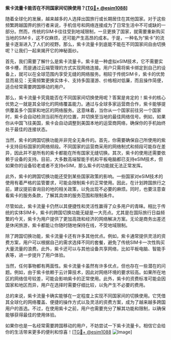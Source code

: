 **紫卡流量卡能否在不同国家间切换使用？[[TG💪+ @esim1088](https://t.me/s/esim1088)]**

随着全球化的发展，越来越多的人选择出国旅行或长期居住在其他国家。对于这些频繁跨越国界的旅行者来说，手机信号和网络连接成为了日常生活中不可或缺的一部分。然而，传统的SIM卡往往受到地域限制，一旦更换了国家，就需要重新购买当地的SIM卡，这不仅麻烦，还可能产生高昂的成本。于是，一种名为“紫卡”的流量卡逐渐进入了人们的视野。那么，紫卡流量卡到底能不能在不同国家间自由切换呢？让我们一起来揭开它的神秘面纱。

首先，我们需要了解什么是紫卡流量卡。紫卡是一种虚拟eSIM技术，它不需要实体卡槽，而是通过云端管理的方式实现网络连接。用户只需将紫卡绑定到自己的设备上，就可以在全球范围内享受无缝的网络服务。相较于传统SIM卡，紫卡的优势显而易见：无需频繁更换实体卡、支持多国漫游、价格相对低廉，而且操作简便，适合经常需要跨国移动的用户。

那么，紫卡流量卡究竟能否在不同国家间切换使用呢？答案是肯定的！紫卡的核心优势之一就是其全球化的网络覆盖能力。通过与全球多家运营商合作，紫卡能够提供覆盖多个国家和地区的网络服务。这意味着，当你从一个国家前往另一个国家时，紫卡会自动检测当前所在的位置，并切换至当地的最佳网络信号。例如，如果你从中国飞往美国，紫卡会自动调整到美国本地的运营商网络，确保你的手机始终处于最佳的连接状态。

当然，紫卡的跨国切换功能并非完全无条件的。首先，你需要确保自己所使用的紫卡支持目标国家的网络频段。不同国家的运营商采用的网络制式和频段可能存在差异，因此并不是所有的紫卡都能在所有国家无缝切换。其次，紫卡的使用还需要依赖于设备的支持。目前，大多数高端智能手机和平板电脑都已支持eSIM技术，但如果你的设备较老或者不支持eSIM，那么紫卡的功能就无法正常发挥。

此外，紫卡的跨国切换功能还受到某些国家政策的影响。一些国家对eSIM技术的使用有着严格的监管要求，可能会限制紫卡的正常使用。因此，在计划跨国旅行之前，建议提前查询目的地的相关政策，以免出现不必要的麻烦。同时，也要注意查看紫卡的服务条款，了解其具体的服务范围和限制条件。

尽管如此，紫卡流量卡仍然以其便捷性和灵活性赢得了众多用户的青睐。相比于传统的实体SIM卡，紫卡的跨国切换功能无疑是一大亮点。尤其是在国际旅行日益频繁的今天，紫卡为用户提供了更加高效和经济的网络解决方案。无论是商务出差还是休闲旅游，紫卡都能让你随时随地保持在线，不受地域限制。

除了跨国切换功能，紫卡流量卡还有许多其他优点。例如，紫卡通常提供灵活的资费方案，用户可以根据自己的需求选择不同的套餐，避免了传统SIM卡一次性购买大量流量的浪费。此外，紫卡还可以与其他设备共享网络，比如平板电脑、智能手表等，进一步提升了用户体验。

当然，任何事物都有两面性。紫卡流量卡虽然有许多优点，但也存在一些潜在的问题。例如，由于紫卡依赖于云计算技术，因此对网络环境的要求较高。如果所在地区的网络信号较差，可能会影响紫卡的正常使用。此外，紫卡的资费标准可能会因国家和地区而异，用户在选择时需要仔细比较，以免产生不必要的费用。

总的来说，紫卡流量卡确实能够在一定程度上实现不同国家间的切换使用。它凭借其全球化的网络覆盖、便捷的操作方式以及灵活的资费方案，成为了越来越多跨国用户的首选。不过，在使用紫卡之前，用户也需要充分了解其功能和限制，以确保能够获得最佳的使用体验。

如果你也是一名经常需要跨国移动的用户，不妨尝试一下紫卡流量卡。相信它会给你的生活带来更多的便利和惊喜！[[TG💪+ @esim1088](https://t.me/s/esim1088) ![Image](https://i.postimg.cc/4NQfJmqS/Snipaste-2025-05-13-00-14-12.png)]